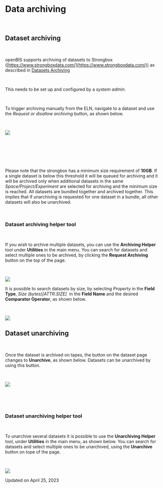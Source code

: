 # Data archiving

[](# "Print this article")

 

## Dataset archiving

 

openBIS supports archiving of datasets to Strongbox
([https://www.strongboxdata.com/](https://www.strongboxdata.com/)) as
described in [Datasets
Archiving](https://unlimited.ethz.ch/display/openBISDoc2010/Archiving+Datasets)

 

This needs to be set up and configured by a *system admin*.

 

To trigger archiving manually from the ELN, navigate to a dataset and
use the *Request or disallow archiving* button, as shown below.

 

![](https://openbis.ch/wp-content/uploads/2021/06/archiving-button.png)

 

 

 

Please note that the strongbox has a minimum size requirement of
**10GB**. If a single dataset is below this threshold it will be queued
for archiving and it will be archived only when additional datasets in
the same *Space/Project/Experiment* are selected for archiving and the
minimum size is reached. All datasets are bundled together and archived
together. This implies that if unarchiving is requested for one dataset
in a bundle, all other datasets will also be unarchived.

 

### Dataset archiving helper tool

 

If you wish to archive multiple datasets, you can use the **Archiving
Helper** tool under **Utilities** in the main menu. You can search for
datasets and select multiple ones to be archived, by clicking the
**Request Archiving** button on the top of the page.

 

![](https://openbis.ch/wp-content/uploads/2022/02/archiving-helper-1024x529.png)

It is possible to search datasets by size, by selecting *Property* in
the **Field Type**, *Size (bytes)\[ATTR.SIZE\]*  in the **Field Name**
and the desired **Comparator Operator**, as shown below.

 

![](https://openbis.ch/wp-content/uploads/2022/02/arciving-helper-search-by-size-1024x423.png)

## Dataset unarchiving

 

Once the dataset is archived on tapes, the button on the dataset page
changes to **Unarchive**, as shown below. Datasets can be unarchived by
using this button.

 

![](https://openbis.ch/wp-content/uploads/2021/06/Unarchive.png)

 

 


### Dataset unarchiving helper tool

 

To unarchive several datasets it is possible to use the **Unarchiving
Helper** tool, under **Utilities** in the main menu, as shown below. You
can search for datasets and select multiple ones to be unarchived, using
the **Unarchive** button on tope of the page.

 

![](https://openbis.ch/wp-content/uploads/2022/02/unarchiving-helper-1024x473.png)

Updated on April 25, 2023
